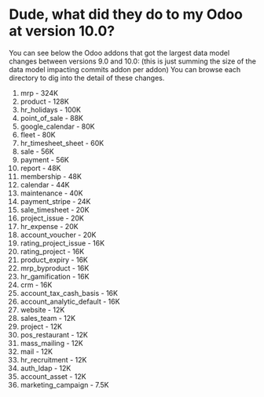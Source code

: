 # Dude, what did they do to my Odoo at version 10.0?

You can see below the Odoo addons that got the largest data model changes between versions 9.0 and 10.0:
(this is just summing the size of the data model impacting commits addon per addon)
You can browse each directory to dig into the detail of these changes.

1. mrp - 324K
2. product - 128K
3. hr_holidays - 100K
4. point_of_sale - 88K
5. google_calendar - 80K
6. fleet - 80K
7. hr_timesheet_sheet - 60K
8. sale - 56K
9. payment - 56K
10. report - 48K
11. membership - 48K
12. calendar - 44K
13. maintenance - 40K
14. payment_stripe - 24K
15. sale_timesheet - 20K
16. project_issue - 20K
17. hr_expense - 20K
18. account_voucher - 20K
19. rating_project_issue - 16K
20. rating_project - 16K
21. product_expiry - 16K
22. mrp_byproduct - 16K
23. hr_gamification - 16K
24. crm - 16K
25. account_tax_cash_basis - 16K
26. account_analytic_default - 16K
27. website - 12K
28. sales_team - 12K
29. project - 12K
30. pos_restaurant - 12K
31. mass_mailing - 12K
32. mail - 12K
33. hr_recruitment - 12K
34. auth_ldap - 12K
35. account_asset - 12K
36. marketing_campaign - 7.5K
